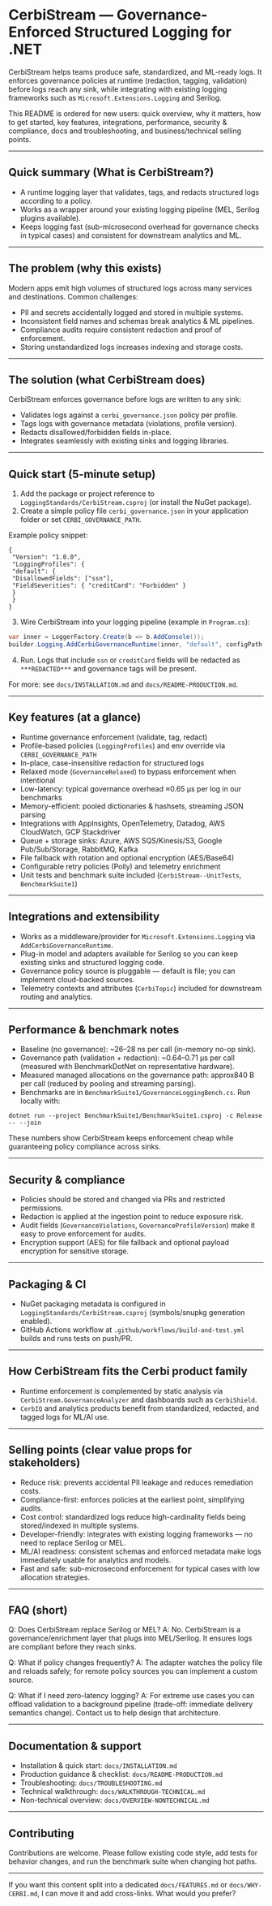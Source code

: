 # CerbiStream — Governance-Enforced Structured Logging for .NET

CerbiStream helps teams produce safe, standardized, and ML-ready logs. It enforces governance policies at runtime (redaction, tagging, validation) before logs reach any sink, while integrating with existing logging frameworks such as `Microsoft.Extensions.Logging` and Serilog.

This README is ordered for new users: quick overview, why it matters, how to get started, key features, integrations, performance, security & compliance, docs and troubleshooting, and business/technical selling points.

---

## Quick summary (What is CerbiStream?)
- A runtime logging layer that validates, tags, and redacts structured logs according to a policy.
- Works as a wrapper around your existing logging pipeline (MEL, Serilog plugins available).
- Keeps logging fast (sub-microsecond overhead for governance checks in typical cases) and consistent for downstream analytics and ML.

---

## The problem (why this exists)
Modern apps emit high volumes of structured logs across many services and destinations. Common challenges:
- PII and secrets accidentally logged and stored in multiple systems.
- Inconsistent field names and schemas break analytics & ML pipelines.
- Compliance audits require consistent redaction and proof of enforcement.
- Storing unstandardized logs increases indexing and storage costs.

---

## The solution (what CerbiStream does)
CerbiStream enforces governance before logs are written to any sink:
- Validates logs against a `cerbi_governance.json` policy per profile.
- Tags logs with governance metadata (violations, profile version).
- Redacts disallowed/forbidden fields in-place.
- Integrates seamlessly with existing sinks and logging libraries.

---

## Quick start (5-minute setup)
1. Add the package or project reference to `LoggingStandards/CerbiStream.csproj` (or install the NuGet package).
2. Create a simple policy file `cerbi_governance.json` in your application folder or set `CERBI_GOVERNANCE_PATH`.

Example policy snippet:
```
{
 "Version": "1.0.0",
 "LoggingProfiles": {
 "default": {
 "DisallowedFields": ["ssn"],
 "FieldSeverities": { "creditCard": "Forbidden" }
 }
 }
}
```

3. Wire CerbiStream into your logging pipeline (example in `Program.cs`):
```csharp
var inner = LoggerFactory.Create(b => b.AddConsole());
builder.Logging.AddCerbiGovernanceRuntime(inner, "default", configPath: "./cerbi_governance.json");
```
4. Run. Logs that include `ssn` or `creditCard` fields will be redacted as `***REDACTED***` and governance tags will be present.

For more: see `docs/INSTALLATION.md` and `docs/README-PRODUCTION.md`.

---

## Key features (at a glance)
- Runtime governance enforcement (validate, tag, redact)
- Profile-based policies (`LoggingProfiles`) and env override via `CERBI_GOVERNANCE_PATH`
- In-place, case-insensitive redaction for structured logs
- Relaxed mode (`GovernanceRelaxed`) to bypass enforcement when intentional
- Low-latency: typical governance overhead ≈0.65 µs per log in our benchmarks
- Memory-efficient: pooled dictionaries & hashsets, streaming JSON parsing
- Integrations with AppInsights, OpenTelemetry, Datadog, AWS CloudWatch, GCP Stackdriver
- Queue + storage sinks: Azure, AWS SQS/Kinesis/S3, Google Pub/Sub/Storage, RabbitMQ, Kafka
- File fallback with rotation and optional encryption (AES/Base64)
- Configurable retry policies (Polly) and telemetry enrichment
- Unit tests and benchmark suite included (`CerbiStream--UnitTests`, `BenchmarkSuite1`)

---

## Integrations and extensibility
- Works as a middleware/provider for `Microsoft.Extensions.Logging` via `AddCerbiGovernanceRuntime`.
- Plug-in model and adapters available for Serilog so you can keep existing sinks and structured logging code.
- Governance policy source is pluggable — default is file; you can implement cloud-backed sources.
- Telemetry contexts and attributes (`CerbiTopic`) included for downstream routing and analytics.

---

## Performance & benchmark notes
- Baseline (no governance): ~26–28 ns per call (in-memory no-op sink).
- Governance path (validation + redaction): ~0.64–0.71 µs per call (measured with BenchmarkDotNet on representative hardware).
- Measured managed allocations on the governance path: approx840 B per call (reduced by pooling and streaming parsing).
- Benchmarks are in `BenchmarkSuite1/GovernanceLoggingBench.cs`. Run locally with:

```
dotnet run --project BenchmarkSuite1/BenchmarkSuite1.csproj -c Release -- --join
```

These numbers show CerbiStream keeps enforcement cheap while guaranteeing policy compliance across sinks.

---

## Security & compliance
- Policies should be stored and changed via PRs and restricted permissions.
- Redaction is applied at the ingestion point to reduce exposure risk.
- Audit fields (`GovernanceViolations`, `GovernanceProfileVersion`) make it easy to prove enforcement for audits.
- Encryption support (AES) for file fallback and optional payload encryption for sensitive storage.

---

## Packaging & CI
- NuGet packaging metadata is configured in `LoggingStandards/CerbiStream.csproj` (symbols/snupkg generation enabled).
- GitHub Actions workflow at `.github/workflows/build-and-test.yml` builds and runs tests on push/PR.

---

## How CerbiStream fits the Cerbi product family
- Runtime enforcement is complemented by static analysis via `CerbiStream.GovernanceAnalyzer` and dashboards such as `CerbiShield`.
- `CerbIQ` and analytics products benefit from standardized, redacted, and tagged logs for ML/AI use.

---

## Selling points (clear value props for stakeholders)
- Reduce risk: prevents accidental PII leakage and reduces remediation costs.
- Compliance-first: enforces policies at the earliest point, simplifying audits.
- Cost control: standardized logs reduce high-cardinality fields being stored/indexed in multiple systems.
- Developer-friendly: integrates with existing logging frameworks — no need to replace Serilog or MEL.
- ML/AI readiness: consistent schemas and enforced metadata make logs immediately usable for analytics and models.
- Fast and safe: sub-microsecond enforcement for typical cases with low allocation strategies.

---

## FAQ (short)
Q: Does CerbiStream replace Serilog or MEL?
A: No. CerbiStream is a governance/enrichment layer that plugs into MEL/Serilog. It ensures logs are compliant before they reach sinks.

Q: What if policy changes frequently?
A: The adapter watches the policy file and reloads safely; for remote policy sources you can implement a custom source.

Q: What if I need zero-latency logging?
A: For extreme use cases you can offload validation to a background pipeline (trade-off: immediate delivery semantics change). Contact us to help design that architecture.

---

## Documentation & support
- Installation & quick start: `docs/INSTALLATION.md`
- Production guidance & checklist: `docs/README-PRODUCTION.md`
- Troubleshooting: `docs/TROUBLESHOOTING.md`
- Technical walkthrough: `docs/WALKTHROUGH-TECHNICAL.md`
- Non-technical overview: `docs/OVERVIEW-NONTECHNICAL.md`

---

## Contributing
Contributions are welcome. Please follow existing code style, add tests for behavior changes, and run the benchmark suite when changing hot paths.

---

If you want this content split into a dedicated `docs/FEATURES.md` or `docs/WHY-CERBI.md`, I can move it and add cross-links. What would you prefer?
